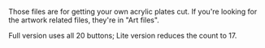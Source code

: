 Those files are for getting your own acrylic plates cut. If you're looking for the artwork related files, they're in "Art files".

Full version uses all 20 buttons; Lite version reduces the count to 17.
